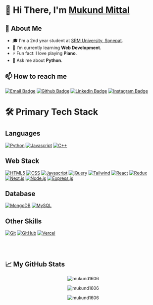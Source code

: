 # 👋 Hi There, I'm [Mukund Mittal](https://github.com/mukund1606)

## 📖 About Me

- 🎓 I'm a 2nd year student at [SRM University, Sonepat](https://srmuniversity.ac.in/).
- 🌱 I’m currently learning **Web Development**.
- ⚡ Fun fact: I love playing **Piano**.
- 💬 Ask me about **Python**.

## 📫 How to reach me

[![Email Badge](https://img.shields.io/badge/-mukund.mukulmittal%40gmail.com-grey?style=flat-square&logo=gmail&logoColor=white&link=mailto:mukund.mukulmittal@gmail.com)](mailto:mukund.mukulmittal@gmail.com)
[![Github Badge](https://img.shields.io/badge/-mukund1606-grey?style=flat-square&logo=github&logoColor=white&link=)](https://www.github.com/mukund1606/)
[![Linkedin Badge](https://img.shields.io/badge/-Mukund%20Mittal-blue?style=flat-square&logo=Linkedin&logoColor=white&link=https://www.linkedin.com/in/mukund-mittal-56824b147/)](https://www.linkedin.com/in/mukund-mittal-56824b147/)
[![Instagram Badge](https://img.shields.io/badge/-Mukund_Mittal-purple?style=flat-square&logo=instagram&logoColor=white&link=https://www.instagram.com/mukund1606/)](https://www.instagram.com/mukund1606/)

# 🛠️ Primary Tech Stack

## Languages

[![Python](https://img.shields.io/badge/python-%2314354C.svg?style=for-the-badge&logo=python&logoColor=white)](https://www.python.org/)
[![Javascript](https://img.shields.io/badge/javascript-%23323330.svg?style=for-the-badge&logo=javascript&logoColor=%23F7DF1E)](https://www.javascript.com/)
[![C++](https://img.shields.io/badge/C%2B%2B-00599C?style=for-the-badge&logo=c%2B%2B&logoColor=white)](https://isocpp.org/)

## Web Stack

[![HTML5](https://img.shields.io/badge/html5-%23E34F26.svg?style=for-the-badge&logo=html5&logoColor=white)](https://www.w3.org/html/)
[![CSS](https://img.shields.io/badge/css3-%231572B6.svg?style=for-the-badge&logo=css3&logoColor=white)](https://www.w3.org/html/)
[![Javascript](https://img.shields.io/badge/javascript-%23323330.svg?style=for-the-badge&logo=javascript&logoColor=%23F7DF1E)](https://www.javascript.com/)
[![jQuery](https://img.shields.io/badge/jquery-%230769AD.svg?style=for-the-badge&logo=jquery&logoColor=white)](https://jquery.com/)
[![Tailwind](https://img.shields.io/badge/Tailwind_CSS-38B2AC?style=for-the-badge&logo=tailwind-css&logoColor=white)](https://tailwindcss.com/)
[![React](https://img.shields.io/badge/react-%2320232a.svg?style=for-the-badge&logo=react&logoColor=%2361DAFB)](https://reactjs.org/)
[![Redux](https://img.shields.io/badge/Redux-593D88?style=for-the-badge&logo=redux&logoColor=white)](https://redux.js.org/)
[![Next.js](https://img.shields.io/badge/next.js-000000?style=for-the-badge&logo=nextdotjs&logoColor=white)](https://nextjs.org/)
[![Node.js](https://img.shields.io/badge/node.js-%2343853D.svg?style=for-the-badge&logo=node-dot-js&logoColor=white)](https://nodejs.org/en/)
[![Express.js](https://img.shields.io/badge/Express.js-000000?style=for-the-badge&logo=express&logoColor=white)](https://expressjs.com/)

## Database

[![MongoDB](https://img.shields.io/badge/MongoDB-4EA94B?style=for-the-badge&logo=mongodb&logoColor=white)](https://www.mongodb.com/)
[![MySQL](https://img.shields.io/badge/mysql-%2300f.svg?style=for-the-badge&logo=mysql&logoColor=white)](https://www.mysql.com/)

## Other Skills

[![Git](https://img.shields.io/badge/-Git-000?&logo=Git)](https://git-scm.com/)
[![GitHub](https://img.shields.io/badge/-GitHub-000?&logo=GitHub)](https://github.com)
[![Vercel](https://img.shields.io/badge/Vercel-000000?style=for-the-badge&logo=vercel&logoColor=white)](https://vercel.com)

</br>
</br>

## 📈 My GitHub Stats

<div align="center">
<p><img align="center" src="https://github-readme-stats.vercel.app/api?username=mukund1606&show_icons=true&theme=radical" alt="mukund1606" /></p>
<p><img align="center" src="https://github-readme-stats.vercel.app/api/top-langs/?username=mukund1606&layout=compact&theme=radical" alt="mukund1606" /></p>
<p><img align="center" src="https://github-readme-streak-stats.herokuapp.com/?user=mukund1606&theme=radical" alt="mukund1606" /></p>
</div>
